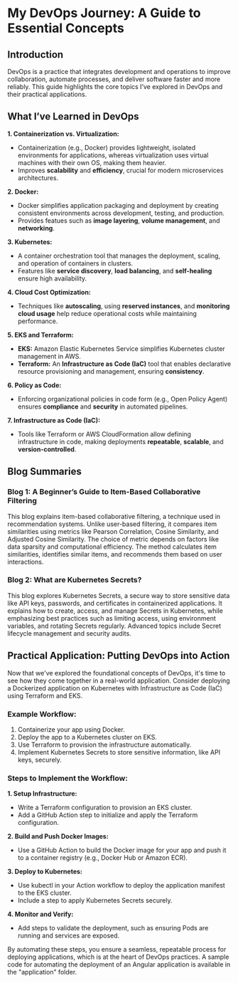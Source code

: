# My DevOps Journey: A Guide to Essential Concepts

## Introduction
DevOps is a practice that integrates development and operations to improve collaboration, automate processes, and deliver software faster and more reliably. This guide highlights the core topics I’ve explored in DevOps and their practical applications.

## What I’ve Learned in DevOps
**1. Containerization vs. Virtualization:**
 - Containerization (e.g., Docker) provides lightweight, isolated environments for applications, whereas virtualization uses virtual machines with their own OS, making them heavier.
 - Improves **scalability** and **efficiency**, crucial for modern microservices architectures.

**2. Docker:**
 - Docker simplifies application packaging and deployment by creating consistent environments across development, testing, and production.
 - Provides featues such as **image layering**, **volume management**, and **networking**.

**3. Kubernetes:**
 - A container orchestration tool that manages the deployment, scaling, and operation of containers in clusters.
 - Features like **service discovery**, **load balancing**, and **self-healing** ensure high availability.

**4. Cloud Cost Optimization:**
 - Techniques like **autoscaling**, using **reserved instances**, and **monitoring cloud usage** help reduce operational costs while maintaining performance.

**5. EKS and Terraform:**
 - **EKS:** Amazon Elastic Kubernetes Service simplifies Kubernetes cluster management in AWS.
 - **Terraform:** An **Infrastructure as Code (IaC)** tool that enables declarative resource provisioning and management, ensuring **consistency**.

**6. Policy as Code:**
 - Enforcing organizational policies in code form (e.g., Open Policy Agent) ensures **compliance** and **security** in automated pipelines.

**7. Infrastructure as Code (IaC):**
 - Tools like Terraform or AWS CloudFormation allow defining infrastructure in code, making deployments **repeatable**, **scalable**, and **version-controlled**.

## Blog Summaries
### Blog 1: A Beginner’s Guide to Item-Based Collaborative Filtering
This blog explains item-based collaborative filtering, a technique used in recommendation systems. Unlike user-based filtering, it compares item similarities using metrics like Pearson Correlation, Cosine Similarity, and Adjusted Cosine Similarity. The choice of metric depends on factors like data sparsity and computational efficiency. The method calculates item similarities, identifies similar items, and recommends them based on user interactions.

### Blog 2: What are Kubernetes Secrets?
This blog explores Kubernetes Secrets, a secure way to store sensitive data like API keys, passwords, and certificates in containerized applications. It explains how to create, access, and manage Secrets in Kubernetes, while emphasizing best practices such as limiting access, using environment variables, and rotating Secrets regularly. Advanced topics include Secret lifecycle management and security audits.

##  Practical Application: Putting DevOps into Action
Now that we've explored the foundational concepts of DevOps, it's time to see how they come together in a real-world application. Consider deploying a Dockerized application on Kubernetes with Infrastructure as Code (IaC) using Terraform and EKS.

### Example Workflow:
1. Containerize your app using Docker.
2. Deploy the app to a Kubernetes cluster on EKS.
3. Use Terraform to provision the infrastructure automatically.
5. Implement Kubernetes Secrets to store sensitive information, like API keys, securely.

### Steps to Implement the Workflow:
**1. Setup Infrastructure:**
 - Write a Terraform configuration to provision an EKS cluster.
 - Add a GitHub Action step to initialize and apply the Terraform configuration.

**2. Build and Push Docker Images:**
 - Use a GitHub Action to build the Docker image for your app and push it to a container registry (e.g., Docker Hub or Amazon ECR).

**3. Deploy to Kubernetes:**
 - Use kubectl in your Action workflow to deploy the application manifest to the EKS cluster.
 - Include a step to apply Kubernetes Secrets securely.

**4. Monitor and Verify:**
 - Add steps to validate the deployment, such as ensuring Pods are running and services are exposed.

By automating these steps, you ensure a seamless, repeatable process for deploying applications, which is at the heart of DevOps practices. A sample code for automating the deployment of an Angular application is available in the "application" folder.

